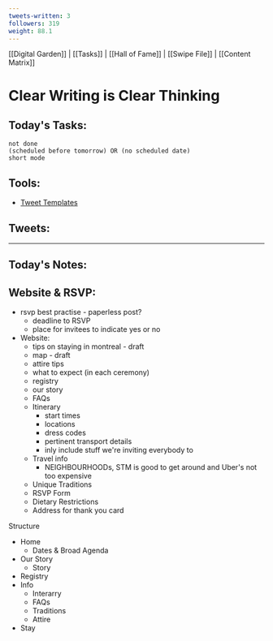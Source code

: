 ```yaml
---
tweets-written: 3
followers: 319
weight: 88.1
---
```

[[Digital Garden]] | [[Tasks]] | [[Hall of Fame]] | [[Swipe File]] | [[Content Matrix]]

# Clear Writing is Clear Thinking

## Today's Tasks:
```tasks
not done
(scheduled before tomorrow) OR (no scheduled date)
short mode
```

## Tools:
- [Tweet Templates](https://www.notion.so/100-Tweet-Templates-with-Examples-fbdcc37fc2e04447ac452d310094e9d1)

## Tweets:


---
## Today's Notes:

## Website & RSVP:
- rsvp best practise - paperless post?
	- deadline to RSVP
	- place for invitees to indicate yes or no
- Website:
	- tips on staying in montreal - draft
	- map - draft
	- attire tips
	- what to expect (in each ceremony)
	- registry
	- our story
	- FAQs
	- Itinerary
		- start times
		- locations
		- dress codes
		- pertinent transport details
		- inly include stuff we're inviting everybody to
	- Travel info
		- NEIGHBOURHOODs, STM is good to get around and Uber's not too expensive
	- Unique Traditions
	- RSVP Form
	- Dietary Restrictions
	- Address for thank you card



Structure
- Home
	- Dates & Broad Agenda
- Our Story
	- Story
- Registry
- Info
	- Interarry
	- FAQs
	- Traditions
	- Attire
- Stay